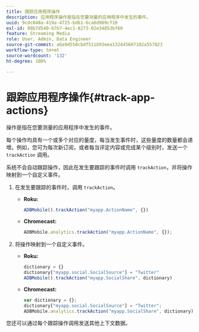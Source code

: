 ```yaml
---
title: 跟踪应用程序操作
description: 应用程序操作是指在您要测量的应用程序中发生的事件。
uuid: 9cdc048a-419a-4725-bd61-6ca6d909cf10
exl-id: 88b7d540-67b7-4ec1-8273-02e34853bf60
feature: Streaming Media
role: User, Admin, Data Engineer
source-git-commit: a6a9d550cbdf511b93eea132445607102a557823
workflow-type: tm+mt
source-wordcount: '132'
ht-degree: 100%

---
```


# 跟踪应用程序操作{#track-app-actions}

操作是指在您要测量的应用程序中发生的事件。

每个操作均具有一个或多个对应的量度，每当发生事件时，这些量度的数量都会递增。例如，您可为每次新订阅，或者每当评定内容或完成某个级别时，发送一个 `trackAction` 调用。

系统不会自动跟踪操作，因此在发生要跟踪的事件时调用 `trackAction`，并将操作映射到一个自定义事件。

1. 在发生要跟踪的事件时，调用 `trackAction`。

   * **Roku:**

     ```js
     ADBMobile().trackAction("myapp.ActionName", {})
     ```

   * **Chromecast:**

     ```js
     ADBMobile.analytics.trackAction("myapp.ActionName", {});
     ```

1. 将操作映射到一个自定义事件。

   * **Roku:**

     ```js
     dictionary = {} 
     dictionary["myapp.social.SocialSource"] = "Twitter"  
     ADBMobile().trackAction("myapp.SocialShare", dictionary)
     ```

   * **Chromecast:**

     ```js
     var dictionary = {}; 
     dictionary["myapp.social.SocialSource"] = "Twitter"; 
     ADBMobile.analytics.trackAction("myapp.SocialShare", dictionary);
     ```

您还可以通过每个跟踪操作调用发送其他上下文数据。
